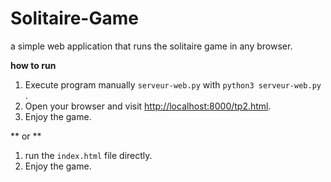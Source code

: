 # Solitaire-Game

a simple web application that runs the solitaire game in any browser.

**how to run**

1. Execute program manually `serveur-web.py` with `python3 serveur-web.py` .
2. Open your browser and visit [http://localhost:8000/tp2.html](http://localhost:8000/tp2.html).
3. Enjoy the game.

** or **

1. run the `index.html` file directly. 
2. Enjoy the game.
